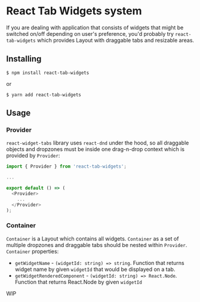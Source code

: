 # React Tab Widgets system

If you are dealing with application that consists of widgets that might be switched on/off depending on user's preference, you'd probably try `react-tab-widgets` which provides Layout with draggable tabs and resizable areas.

## Installing

```
$ npm install react-tab-widgets
```
or
```
$ yarn add react-tab-widgets
```

## Usage

### Provider

`react-widget-tabs` library uses `react-dnd` under the hood, so all draggable objects and dropzones must be inside one drag-n-drop context which is provided by `Provider`:

```typescript
import { Provider } from 'react-tab-widgets';

...

export default () => (
  <Provider>
    ... 
  </Provider>
);
``` 

### Container

`Container` is a Layout which contains all widgets. `Container` as a set of multiple dropzones and draggable tabs should be nested within `Provider`.
 `Container` properties:
 - `getWidgetName` - `(widgetId: string) => string`. Function that returns widget name by given `widgetId` that would be displayed on a tab.
 - `getWidgetRenderedComponent` - `(widgetId: string) => React.Node`. Function that returns React.Node by given `widgetId`

WIP
